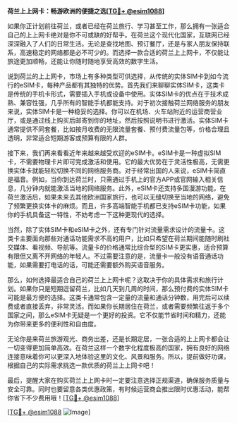 **荷兰上上网卡：畅游欧洲的便捷之选[[TG💪+ @esim1088](https://t.me/s/esim1088)]**

如果你正计划前往荷兰，或者已经在荷兰旅行、学习甚至工作，那么拥有一张适合自己的上上网卡绝对是你不可或缺的好帮手。在荷兰这个现代化国家，互联网已经深深融入了人们的日常生活。无论是查找地图、预订餐厅，还是与家人朋友保持联系，高速稳定的网络都是必不可少的。而选择一款合适的荷兰上上网卡，不仅能让旅途更加顺畅，还能让你随时随地享受高效的数字生活。

说到荷兰的上上网卡，市场上有多种类型可供选择，从传统的实体SIM卡到如今流行的eSIM卡，每种产品都有其独特的优势。首先我们来聊聊实体SIM卡，这类卡是传统的手机卡形式，需要插入手机或设备中使用。实体SIM卡的优点在于技术成熟、兼容性强，几乎所有的智能手机都能支持。对于初次接触荷兰网络服务的朋友来说，实体SIM卡是一种稳妥的选择。你可以在机场、火车站附近的运营商营业厅，或是通过线上购买后邮寄到你的地址，然后按照说明书进行激活。实体SIM卡通常提供不同套餐，比如按月收费的无限流量套餐、预付费流量包等，价格合理且透明，非常适合短期游客或预算有限的人群。

接下来，我们再来看看近年来越来越受欢迎的eSIM卡。eSIM卡是一种虚拟SIM卡，不需要物理卡片即可完成激活和使用。它的最大优势在于灵活性极高，无需更换实体卡就能轻松切换不同的网络服务商。对于经常出国的人来说，eSIM卡简直是福音。例如，当你到达荷兰时，只需通过手机上的官方APP或官网输入相关信息，几分钟内就能激活当地的网络服务。此外，eSIM卡还支持多国漫游功能，在荷兰激活后，如果未来去其他欧洲国家旅行，也可以无缝切换至当地的网络，避免了频繁更换实体卡的麻烦。而且，许多高端智能手机都已支持eSIM卡功能，如果你的手机具备这一特性，不妨考虑一下这种更现代的选择。

当然，除了实体SIM卡和eSIM卡之外，还有专门针对流量需求设计的流量卡。这类卡主要面向那些对通话功能需求不高的用户，比如只希望在荷兰期间能随时刷社交媒体、看视频、导航等。流量卡的价格通常比综合型的SIM卡更实惠，适合预算有限但又离不开网络的年轻人。不过需要注意的是，流量卡一般没有语音通话功能，如果需要打电话的话，可能还需要额外购买语音服务。

那么，如何选择最适合自己的荷兰上上网卡呢？这取决于你的具体需求和旅行计划。如果你只是短期逗留荷兰，比如几天到几周的时间，那么预付费的实体SIM卡可能是最方便的选择。这类卡通常包含一定量的流量和通话分钟数，用完后可以续费或者直接丢弃，非常灵活。而如果你长期居住在荷兰，或者需要频繁往返于多个国家之间，那么eSIM卡无疑是一个更好的投资。它不仅能节省时间和精力，还能为你带来更多的便利性和自由度。

无论你是来荷兰旅游观光、商务出差，还是长期定居，一张合适的上上网卡都会让一切变得更加简单高效。在荷兰这样一个数字化程度极高的国家，拥有良好的网络连接意味着你可以更深入地体验这里的文化、风景和服务。所以，提前做好功课，根据自己的实际需求挑选一款优质的荷兰上上网卡吧！

最后，提醒大家在购买荷兰上上网卡时一定要注意选择正规渠道，确保服务质量与安全可靠。同时也要留意各类优惠政策，有时候运营商会推出限时优惠活动，能帮你省下不少费用哦！[[TG💪+ @esim1088](https://t.me/s/esim1088)]

[[TG💪+ @esim1088](https://t.me/s/esim1088) ![Image](https://i.postimg.cc/4NQfJmqS/Snipaste-2025-05-13-00-14-12.png)]